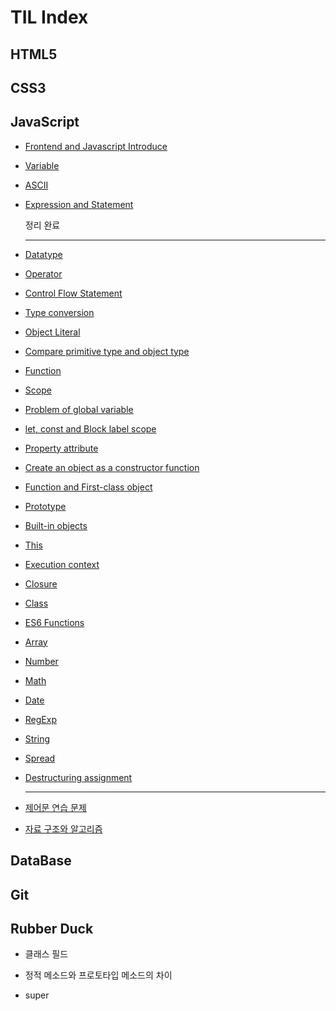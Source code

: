 # TIL Index



## HTML5



## CSS3



## JavaScript

- [Frontend and Javascript Introduce](./JavaScript/FDS/200420-1-2.md)

- [Variable](./JavaScript/FDS/200422-4-5.md#변수)

- [ASCII](./JavaScript/FDS/200422-4-5.md#ascii-code)

- [Expression and Statement](./JavaScript/FDS/200422-4-5.md#표현식과-문)

  정리 완료

  ---

  

- [Datatype](./JavaScript/FDS/200424-6-7.md#데이터-타입)

- [Operator](./JavaScript/FDS/200424-6-7.md#연산자)

- [Control Flow Statement](./JavaScript/FDS/200426-8-9.md#제어문)

- [Type conversion](./JavaScript/FDS/200426-8-9.md#타입-변환과-단축-평가)

- [Object Literal](./JavaScript/FDS/200427-10-11.md#객체-리터럴)

- [Compare primitive type and object type](./JavaScript/FDS/200427-10-11.md#원시-값과-객체의-비교)

- [Function](./JavaScript/FDS/200428-12.md#함수)

- [Scope](./JavaScript/FDS/200430-13-15.md#스코프)

- [Problem of global variable](./JavaScript/FDS/200430-13-15.md#전역-변수의-문제점)

- [let, const and Block label scope](./JavaScript/FDS/200430-13-15.md#let-const와-블록-레벨-스코프)

- [Property attribute](./JavaScript/FDS/200503-16-17.md#프로퍼티-어트리뷰트)

- [Create an object as a constructor function](./JavaScript/FDS/200503-16-17.md#생성자-함수에-의한-객체-생성)

- [Function and First-class object](./JavaScript/FDS/200505-18-19.md#함수와-일급-객체)

- [Prototype](./JavaScript/FDS/200505-18-19.md#프로토타입)

- [Built-in objects](./JavaScript/FDS/200508-20-21.md#빌트인-객체)

- [This](./JavaScript/FDS/200510-22.md#this)

- [Execution context](./JavaScript/FDS/200512-23.md#실행-컨텍스트)

- [Closure](./JavaScript/FDS/200513-24.md#클로저)

- [Class](./JavaScript/FDS/200514-25.md#클래스)

- [ES6 Functions](./JavaScript/FDS/200515-26.md#ES6-함수의-추가-기능)

- [Array](./JavaScript/FDS/200517-27.md#배열)

- [Number](./JavaScript/FDS/200519-28.md#Number)

- [Math](./JavaScript/FDS/200519-29.md#Math)

- [Date](./JavaScript/FDS/200519-30.md#Date)

- [RegExp](./JavaScript/FDS/200519-31.md#RegExp)

- [String](./JavaScript/FDS/200521-32.md#String)

- [Spread](./JavaScript/FDS/200521-35-56.md#스프레드-문법)

- [Destructuring assignment](./JavaScript/FDS/200521-35-56.md#디스트럭처링-할당)

  

  

  ---

- [제어문 연습 문제](./JavaScript/FDS/quiz/quiz-01.md)

- [자료 구조와 알고리즘](./JavaScript/FDS/quiz/quiz-02.md)



## DataBase



## Git



## Rubber Duck

- 클래스 필드

- 정적 메소드와 프로토타입 메소드의 차이
- super